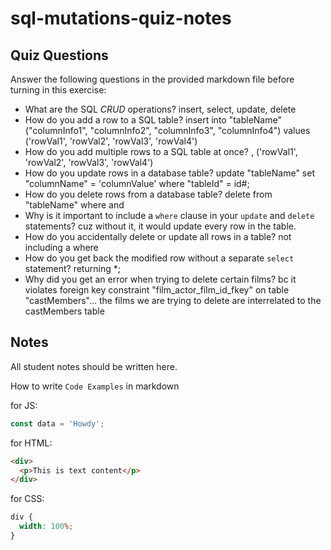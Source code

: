 # sql-mutations-quiz-notes

## Quiz Questions

Answer the following questions in the provided markdown file before turning in this exercise:

- What are the SQL _CRUD_ operations?
  insert, select, update, delete
- How do you add a row to a SQL table?
  insert into "tableName" ("columnInfo1", "columnInfo2", "columnInfo3", "columnInfo4")
  values ('rowVal1', 'rowVal2', 'rowVal3', 'rowVal4')
- How do you add multiple rows to a SQL table at once?
  , ('rowVal1', 'rowVal2', 'rowVal3', 'rowVal4')
- How do you update rows in a database table?
  update "tableName"
  set "columnName" = 'columnValue'
  where "tableId" = id#;
- How do you delete rows from a database table?
  delete
  from "tableName"
  where
  and
- Why is it important to include a `where` clause in your `update` and `delete` statements?
  cuz without it, it would update every row in the table.
- How do you accidentally delete or update all rows in a table?
  not including a where
- How do you get back the modified row without a separate `select` statement?
  returning \*;
- Why did you get an error when trying to delete certain films?
  bc it violates foreign key constraint "film_actor_film_id_fkey" on table "castMembers"... the films we are trying to delete are interrelated to the castMembers table

## Notes

All student notes should be written here.

How to write `Code Examples` in markdown

for JS:

```javascript
const data = 'Howdy';
```

for HTML:

```html
<div>
  <p>This is text content</p>
</div>
```

for CSS:

```css
div {
  width: 100%;
}
```
